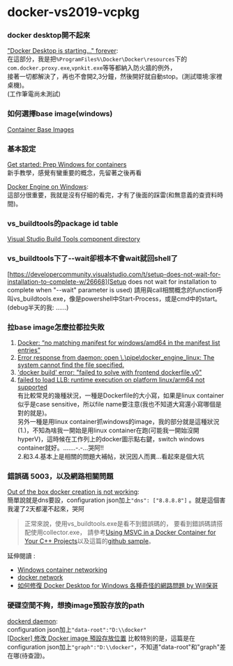 # docker-vs2019-vcpkg


### docker desktop開不起來
["Docker Desktop is starting..." forever](https://github.com/docker/for-win/issues/5261):  
在這部分，我是把`%ProgramFiles%\Docker\Docker\resources`下的`com.docker.proxy.exe`,`vpnkit.exe`等等都納入防火牆的例外，  
接著一切都解決了，再也不會開2,3分鐘，然後開好就自動stop。(測試環境:家裡桌機)。  
(工作筆電尚未測試)


### 如何選擇base image(windows)
[Container Base Images](https://docs.microsoft.com/zh-tw/virtualization/windowscontainers/manage-containers/container-base-images)  

### 基本設定  
[Get started: Prep Windows for containers](https://docs.microsoft.com/zh-tw/virtualization/windowscontainers/quick-start/set-up-environment?tabs=Windows-Server)  
新手教學，感覺有蠻重要的概念，先留著之後再看

[Docker Engine on Windows](https://docs.microsoft.com/en-us/virtualization/windowscontainers/manage-docker/configure-docker-daemon):  
這部分很重要，我就是沒有仔細的看完，才有了後面的踩雷(和無意義的查資料時間)。  

### vs_buildtools的package id table
[Visual Studio Build Tools component directory](https://docs.microsoft.com/zh-tw/visualstudio/install/workload-component-id-vs-build-tools?view=vs-2019#c-build-tools)

### vs_buildtools下了--wait卻根本不會wait就回shell了
[https://developercommunity.visualstudio.com/t/setup-does-not-wait-for-installation-to-complete-w/26668](Setup does not wait for installation to complete when "--wait" parameter is used)
請用與call相關概念的function呼叫vs_buildtools.exe，像是powershell中Start-Process，或是cmd中的start。(debug半天的我: ......)  



### 拉base image怎麼拉都拉失敗 
1. [Docker: “no matching manifest for windows/amd64 in the manifest list entries”](https://stackoverflow.com/questions/48066994/docker-no-matching-manifest-for-windows-amd64-in-the-manifest-list-entries)
2. [Error response from daemon: open \\.\pipe\docker_engine_linux: The system cannot find the file specified.](https://github.com/docker/for-win/issues/4495)
3. ['docker build' error: "failed to solve with frontend dockerfile.v0"](https://github.com/docker/buildx/issues/415)
4. [failed to load LLB: runtime execution on platform linux/arm64 not supported](https://github.com/docker/buildx/issues/138)  
有比較常見的幾種狀況，一種是Dockerfile的大小寫，如果是linux container似乎是case sensitive，所以file name要注意(我也不知道大寫還小寫哪個是對的就是)。  
另外一種是用linux container抓windows的image，我的部分就是這種狀況(1.)，不知為啥我一開始是用linux container在跑(可能我一開始沒開hyperV)，這時候在工作列上的docker圖示點右鍵，switch windows container就好。.......-.-...哭阿!!  
2.和3.4.基本上是相關的問題大補帖，狀況因人而異...看起來是個大坑  




### 錯誤碼 5003，以及網路相關問題
[Out of the box docker creation is not working](https://github.com/microsoft/vs-dockerfiles/issues/5):  
簡單說就是dns要設，configuration json加上`"dns": ["8.8.8.8"]` 。就是這個害我灌了2天都灌不起來，哭阿  
> 正常來說，使用vs_buildtools.exe是看不到錯誤碼的，
> 要看到錯誤碼請搭配使用collector.exe，
> 請參考[Using MSVC in a Docker Container for Your C++ Projects](https://devblogs.microsoft.com/cppblog/using-msvc-in-a-docker-container-for-your-c-projects/)以及這篇的[github sample](https://github.com/Microsoft/vs-Dockerfiles)。

延伸閱讀 :  
- [Windows container networking](https://docs.microsoft.com/en-gb/virtualization/windowscontainers/container-networking/architecture)
- [docker network](https://docs.docker.com/engine/reference/commandline/network/)
- [如何修復 Docker Desktop for Windows 各種奇怪的網路問題 by Will保哥](https://blog.miniasp.com/post/2019/06/09/How-to-troubleshoot-docker-networking-problem-in-Windows-Container1)


### 硬碟空間不夠，想換image預設存放的path
[dockerd daemon](https://docs.docker.com/engine/reference/commandline/dockerd/):  
configuration json加上`"data-root":"D:\\docker"`  
[\[Docker\] 修改 Docker image 預設存放位置](https://marcus116.blogspot.com/2019/03/change-download-docker-image-path.html)
比較特別的是，這篇是在configuration json加上`"graph":"D:\\docker"`，不知道"data-root"和"graph"差在哪(待查證)。  



